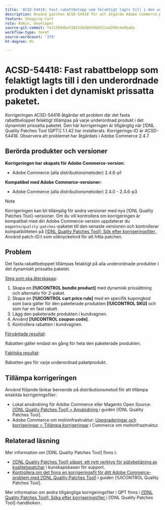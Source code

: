```yaml
---
title: 'ACSD-54418: Fast rabattbelopp som felaktigt lagts till i den underordnade produkten i det dynamiskt prissatta paketet'
description: Använd patchen ACSD-54418 för att åtgärda Adobe Commerce-problemet där det fasta rabattbeloppet felaktigt tillämpas på varje underordnad produkt i det dynamiskt prissatta paketet.
feature: Shopping Cart
role: Admin, Developer
source-git-commit: fe11599dbef283326db029b0312ad290cde0ba0a
workflow-type: tm+mt
source-wordcount: '379'
ht-degree: 0%

---
```


# ACSD-54418: Fast rabattbelopp som felaktigt lagts till i den underordnade produkten i det dynamiskt prissatta paketet.

Korrigeringen ACSD-54418 åtgärdar ett problem där det fasta rabattbeloppet felaktigt tillämpas på varje underordnad produkt i det dynamiskt prissatta paketet. Den här korrigeringen är tillgänglig när [!DNL Quality Patches Tool (QPT)] 1.1.42 har installerats. Korrigerings-ID är ACSD-54418. Observera att problemet har åtgärdats i Adobe Commerce 2.4.7.

## Berörda produkter och versioner

**Korrigeringen har skapats för Adobe Commerce-version:**

* Adobe Commerce (alla distributionsmetoder) 2.4.6-p1

**Kompatibel med Adobe Commerce-versioner:**

* Adobe Commerce (alla distributionsmetoder) 2.4.0 - 2.4.6-p3

>[!NOTE]
>
>Korrigeringen kan bli tillämplig för andra versioner med nya [!DNL Quality Patches Tool]-versioner. Om du vill kontrollera om korrigeringen är kompatibel med din Adobe Commerce-version uppdaterar du `magento/quality-patches`-paketet till den senaste versionen och kontrollerar kompatibiliteten på [[!DNL Quality Patches Tool]: Sök efter korrigeringsfiler ](https://experienceleague.adobe.com/tools/commerce-quality-patches/index.html). Använd patch-ID:t som söknyckelord för att hitta patchen.

## Problem

Det fasta rabattbeloppet tillämpas felaktigt på alla underordnade produkter i det dynamiskt prissatta paketet.

<u>Steg som ska återskapas</u>:

1. Skapa en **[!UICONTROL bundle product]** med dynamisk prissättning och alternativ för *2*-paket.
1. Skapa en **[!UICONTROL cart price rule]** med en specifik kupongkod som bara gäller för den paketerade produkten **[!UICONTROL SKU]** och som har en fast rabatt.
1. Lägg den paketerade produkten i kundvagnen.
1. Använd **[!UICONTROL coupon code]**.
1. Kontrollera rabatten i kundvagnen.

<u>Förväntade resultat</u>:

Rabatten gäller endast en gång för hela den paketerade produkten.

<u>Faktiska resultat</u>:

Rabatten ges för varje underordnad paketprodukt.

## Tillämpa korrigeringen

Använd följande länkar beroende på distributionsmetod för att tillämpa enskilda korrigeringsfiler:

* Lokal användning för Adobe Commerce eller Magento Open Source: [[!DNL Quality Patches Tool] > Användning ](/help/tools/quality-patches-tool/usage.md) i guiden [!DNL Quality Patches Tool].
* Adobe Commerce om molninfrastruktur: [Uppgraderingar och korrigeringar > Tillämpa korrigeringar](https://experienceleague.adobe.com/docs/commerce-cloud-service/user-guide/develop/upgrade/apply-patches.html) i Commerce om molninfrastruktur.

## Relaterad läsning

Mer information om [!DNL Quality Patches Tool] finns i:

* [[!DNL Quality Patches Tool] släppt: ett nytt verktyg för självbetjäning av kvalitetspatchar](https://experienceleague.adobe.com/en/docs/commerce-knowledge-base/kb/announcements/commerce-announcements/magento-quality-patches-released-new-tool-to-self-serve-quality-patches) i kunskapsbasen för support.
* [Kontrollera om det finns en korrigeringsfil för ditt Adobe Commerce-problem med  [!DNL Quality Patches Tool]](/help/tools/quality-patches-tool/patches-available-in-qpt/check-patch-for-magento-issue-with-magento-quality-patches.md) i guiden [!UICONTROL Quality Patches Tool].


Mer information om andra tillgängliga korrigeringsfiler i QPT finns i [[!DNL Quality Patches Tool]: Söka efter korrigeringsfiler ](https://experienceleague.adobe.com/tools/commerce-quality-patches/index.html) i [!DNL Quality Patches Tool]-handboken.
